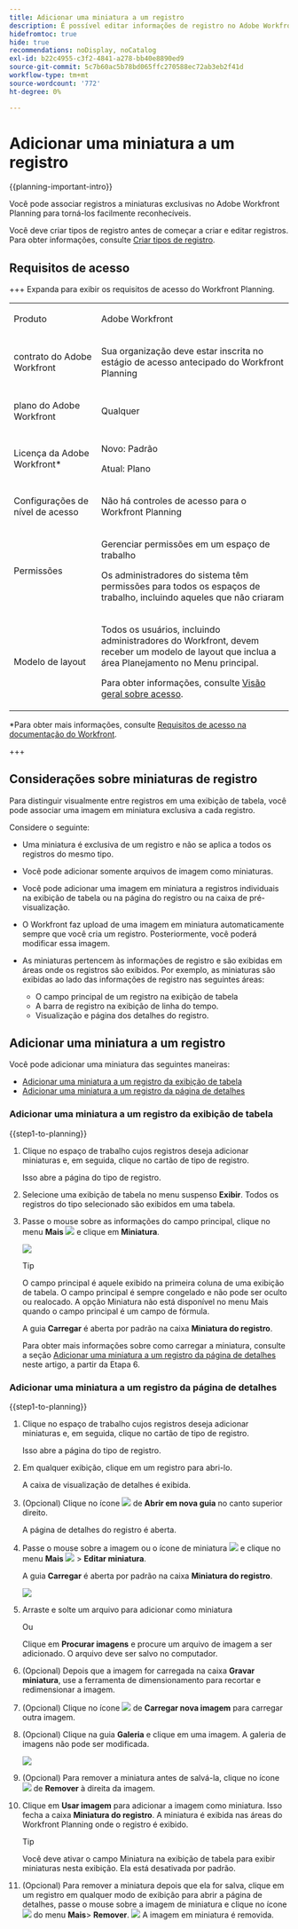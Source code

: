 ```yaml
---
title: Adicionar uma miniatura a um registro
description: É possível editar informações de registro no Adobe Workfront Planning e associar cada registro a miniaturas individuais, para torná-las facilmente reconhecíveis.
hidefromtoc: true
hide: true
recommendations: noDisplay, noCatalog
exl-id: b22c4955-c3f2-4841-a278-bb40e8890ed9
source-git-commit: 5c7b60ac5b78bd065ffc270588ec72ab3eb2f41d
workflow-type: tm+mt
source-wordcount: '772'
ht-degree: 0%

---
```


<!--update the metadata with real information-->

# Adicionar uma miniatura a um registro

{{planning-important-intro}}

Você pode associar registros a miniaturas exclusivas no Adobe Workfront Planning para torná-los facilmente reconhecíveis.

Você deve criar tipos de registro antes de começar a criar e editar registros.
Para obter informações, consulte [Criar tipos de registro](/help/quicksilver/planning/architecture/create-record-types.md).

## Requisitos de acesso

<!--************double-check permissions here - asking Isk and Lilit what permissions users need for adding thumbnails-->

+++ Expanda para exibir os requisitos de acesso do Workfront Planning.

<table style="table-layout:auto">
 <col>
 </col>
 <col>
 </col>
 <tbody>
    <tr>
<tr>
<td>
   <p> Produto</p> </td>
   <td>
   <p> Adobe Workfront</p> </td>
  </tr>  
 <td role="rowheader"><p>contrato do Adobe Workfront</p></td>
   <td>
<p>Sua organização deve estar inscrita no estágio de acesso antecipado do Workfront Planning </p>
   </td>
  </tr>
  <tr>
   <td role="rowheader"><p>plano do Adobe Workfront</p></td>
   <td>
<p>Qualquer</p>
   </td>
  </tr>
  <tr>
   <td role="rowheader"><p>Licença da Adobe Workfront*</p></td>
   <td>
   <p>Novo: Padrão</p> 
   <p>Atual: Plano</p>

</td>
  </tr>

<tr>
   <td role="rowheader"><p>Configurações de nível de acesso</p></td>
   <td> <p>Não há controles de acesso para o Workfront Planning </p>  
</td>
  </tr>
<tr>
   <td role="rowheader"><p>Permissões</p></td>
   <td> <p>Gerenciar permissões em um espaço de trabalho </p>  
   <p>Os administradores do sistema têm permissões para todos os espaços de trabalho, incluindo aqueles que não criaram</p>
</td>
  </tr>
<tr>
   <td role="rowheader"><p>Modelo de layout</p></td>
   <td>  <p>Todos os usuários, incluindo administradores do Workfront, devem receber um modelo de layout que inclua a área Planejamento no Menu principal. </p> <p>Para obter informações, consulte <a href="/help/quicksilver/planning/access/access-overview.md">Visão geral sobre acesso</a>. </p>  
</td>
  </tr>

</tbody>
</table>

*Para obter mais informações, consulte [Requisitos de acesso na documentação do Workfront](/help/quicksilver/administration-and-setup/add-users/access-levels-and-object-permissions/access-level-requirements-in-documentation.md).

+++

## Considerações sobre miniaturas de registro

Para distinguir visualmente entre registros em uma exibição de tabela, você pode associar uma imagem em miniatura exclusiva a cada registro.

Considere o seguinte:

* Uma miniatura é exclusiva de um registro e não se aplica a todos os registros do mesmo tipo.
* Você pode adicionar somente arquivos de imagem como miniaturas.
  <!--above: when you know exactly what type of files are allowed, add the exact extensions above-->
* Você pode adicionar uma imagem em miniatura a registros individuais na exibição de tabela ou na página do registro ou na caixa de pré-visualização.
* O Workfront faz upload de uma imagem em miniatura automaticamente sempre que você cria um registro. Posteriormente, você poderá modificar essa imagem.
* As miniaturas pertencem às informações de registro e são exibidas em áreas onde os registros são exibidos. Por exemplo, as miniaturas são exibidas ao lado das informações de registro nas seguintes áreas:

   * O campo principal de um registro na exibição de tabela
   * A barra de registro na exibição de linha do tempo.
   * Visualização e página dos detalhes do registro.

## Adicionar uma miniatura a um registro

Você pode adicionar uma miniatura das seguintes maneiras:

* [Adicionar uma miniatura a um registro da exibição de tabela](#add-a-thumbnail-to-a-record-from-the-table-view)
* [Adicionar uma miniatura a um registro da página de detalhes](#add-a-thumbnail-to-a-record-from-the-details-page)

### Adicionar uma miniatura a um registro da exibição de tabela

{{step1-to-planning}}

1. Clique no espaço de trabalho cujos registros deseja adicionar miniaturas e, em seguida, clique no cartão de tipo de registro.

   Isso abre a página do tipo de registro.
1. Selecione uma exibição de tabela no menu suspenso **Exibir**. Todos os registros do tipo selecionado são exibidos em uma tabela.
1. Passe o mouse sobre as informações do campo principal, clique no menu **Mais** ![](assets/more-menu.png) e clique em **Miniatura**.

   ![](assets/record-more-menu-expanded.png)

   >[!TIP]
   >
   >   O campo principal é aquele exibido na primeira coluna de uma exibição de tabela. O campo principal é sempre congelado e não pode ser oculto ou realocado. A opção Miniatura não está disponível no menu Mais quando o campo principal é um campo de fórmula.

   A guia **Carregar** é aberta por padrão na caixa **Miniatura do registro**.

   Para obter mais informações sobre como carregar a miniatura, consulte a seção [Adicionar uma miniatura a um registro da página de detalhes](#add-a-thumbnail-to-a-record-from-the-details-page) neste artigo, a partir da Etapa 6. <!--see if this is accurate-->

<!--
   ![](assets/record-thumbnail-box-for-upload.png) 

  *****update screen shot with correct casing****

1. Drag and drop a file to add as a thumbnail
   
   Or
   
   Click **Browse images**, then browse for an image file to add. The file must be saved on your computer. 
1. (Optional) After the image uploads in the **Record thumbnail** box, use the sizing tool to crop and resize the image.
1. (Optional) Click the **Upload new image** icon ![](assets/upload-new-image-icon.png) to upload another image. 
1. (Optional) To remove a thumbnail before it is saved, click  **Remove uploaded image** icon ![](assets/remove-image-icon.png) to the right of the image. 
1. (Optional) Click the **Gallery** tab, then click an image. The gallery of images cannot be modified.

   ![](assets/record-thumbnail-box-for-gallery.png)
1. Click **Use image** to add the image as a thumbnail. 
   This closes the **Record thumbnail** box.
   The thumbnail displays in areas of Workfront Planning where the record displays. 

   >[!TIP]
   >
   >   You must enable the Thumbnail field in the table view to display thumbnails in this view. It is disabled by default.

1. (Optional) To remove the thumbnail after it is saved, hover over the primary field and click the **More** menu ![](assets/more-menu.png)> **Thumbnail** > the **Remove** icon ![](assets/remove-image-icon.png), then click **Save changes**. -->

### Adicionar uma miniatura a um registro da página de detalhes

{{step1-to-planning}}

1. Clique no espaço de trabalho cujos registros deseja adicionar miniaturas e, em seguida, clique no cartão de tipo de registro.

   Isso abre a página do tipo de registro.
1. Em qualquer exibição, clique em um registro para abri-lo.

   A caixa de visualização de detalhes é exibida.
1. (Opcional) Clique no ícone ![](assets/open-details-in-a-new-tab-icon.png) de **Abrir em nova guia** no canto superior direito.

   A página de detalhes do registro é aberta.
1. Passe o mouse sobre a imagem ou o ícone de miniatura ![](assets/record-thumbnail-icon-on-details-page.png) e clique no menu **Mais** ![](assets/more-menu.png) > **Editar miniatura**.

   A guia **Carregar** é aberta por padrão na caixa **Miniatura do registro**.

   ![](assets/record-thumbnail-box-for-upload.png)

1. Arraste e solte um arquivo para adicionar como miniatura

   Ou

   Clique em **Procurar imagens** e procure um arquivo de imagem a ser adicionado. O arquivo deve ser salvo no computador.

1. (Opcional) Depois que a imagem for carregada na caixa **Gravar miniatura**, use a ferramenta de dimensionamento para recortar e redimensionar a imagem.
1. (Opcional) Clique no ícone ![](assets/upload-new-image-icon.png) de **Carregar nova imagem** para carregar outra imagem.
1. (Opcional) Clique na guia **Galeria** e clique em uma imagem. A galeria de imagens não pode ser modificada.

   ![](assets/record-thumbnail-box-for-gallery.png)

1. (Opcional) Para remover a miniatura antes de salvá-la, clique no ícone ![](assets/remove-image-icon.png) de **Remover** à direita da imagem.

1. Clique em **Usar imagem** para adicionar a imagem como miniatura.
Isso fecha a caixa **Miniatura do registro**.
A miniatura é exibida nas áreas do Workfront Planning onde o registro é exibido.

   >[!TIP]
   >
   >   Você deve ativar o campo Miniatura na exibição de tabela para exibir miniaturas nesta exibição. Ela está desativada por padrão.

1. (Opcional) Para remover a miniatura depois que ela for salva, clique em um registro em qualquer modo de exibição para abrir a página de detalhes, passe o mouse sobre a imagem de miniatura e clique no ícone ![](assets/remove-image-icon.png) do menu **Mais**> **Remover**. ![](assets/more-menu.png) A imagem em miniatura é removida.




<!--
### Generate a thumbnail for a record

{{step1-to-planning}}

1. Click the workspace for whose records you want to add thumbnails, then click the record type card. 

   This opens the record type page. 
1. Select a table view from the **View** drop-down menu. All records of the type you selected display in a table. 
1. Hover over the primary field information, click the **More** menu ![](assets/more-menu.png), then click **Thumbnail**. 

   ![](assets/record-more-menu-expanded.png)

      >[!TIP]
      >
      >   The primary field is the field that displays in the first column of a table view. The primary field is always frozen and cannot be hidden or relocated. 

   The **Record thumbnail** box opens.

(*************** update the screenshot below*************)
   ![](assets/record-thumbnail-box-for-upload.png) 

1. Click the **Generate** tab, and type a prompt describing the type of image you want to add in the space provided. 
1. Click **Generate**. 

   A set of four suggested images displays. 

1. Click an image to select it, then click **Use image**. 

   The Record thumbnail box closes and the thumbnail is attached to the record. All users who can view the records can now see the selected thumbnail. 
1. (Optional) Click the **More** menu ![](assets/more-menu.png) to the right of the record name in the table view, then click **Thumbnail**. 

   The generated image opens in the **Upload** tab where you can modify or remove it, as described in the section [Upload a thumbnail to a record](#upload-a-thumbnail-to-a-record) in this article. 
-->